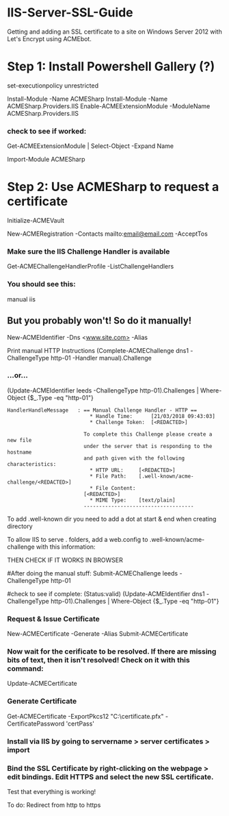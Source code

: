 # IIS-Server-SSL-Guide
Getting and adding an SSL certificate to a site on Windows Server 2012 with Let's Encrypt using ACMEbot.

# Step 1: Install Powershell Gallery (?)
set-executionpolicy unrestricted

Install-Module -Name ACMESharp
Install-Module -Name ACMESharp.Providers.IIS
Enable-ACMEExtensionModule -ModuleName ACMESharp.Providers.IIS

### check to see if worked:
 Get-ACMEExtensionModule | Select-Object -Expand Name

Import-Module ACMESharp 

# Step 2: Use ACMESharp to request a certificate

Initialize-ACMEVault

New-ACMERegistration -Contacts mailto:<email@email.com> -AcceptTos

### Make sure the IIS Challenge Handler is available
Get-ACMEChallengeHandlerProfile -ListChallengeHandlers 

### You should see this:
manual
iis

## But you probably won't! So do it manually!

New-ACMEIdentifier -Dns <www.site.com> -Alias <Alias>

Print manual HTTP Instructions
(Complete-ACMEChallenge dns1 -ChallengeType http-01 -Handler manual).Challenge

### ...or...

(Update-ACMEIdentifier leeds -ChallengeType http-01).Challenges | Where-Object {$_.Type -eq "http-01"}


```
HandlerHandleMessage   : == Manual Challenge Handler - HTTP ==
                           * Handle Time:      [21/03/2018 09:43:03]
                           * Challenge Token:  [<REDACTED>]

                         To complete this Challenge please create a new file
                         under the server that is responding to the hostname
                         and path given with the following characteristics:
                           * HTTP URL:     [<REDACTED>]
                           * File Path:    [.well-known/acme-challenge/<REDACTED>]
                           * File Content:
                         [<REDACTED>]
                           * MIME Type:    [text/plain]
                         ------------------------------------
```



To add .well-known dir you need to add a dot at start & end when creating directory

To allow IIS to serve . folders, add a web.config to .well-known/acme-challenge with this information:

<?xml version="1.0" encoding="UTF-8"?>
 <configuration>
     <system.webServer>
         <staticContent>
             <mimeMap fileExtension="." mimeType="text/plain" />
         </staticContent>
     </system.webServer>
 </configuration>




THEN CHECK IF IT WORKS IN BROWSER



#After doing the manual stuff:
Submit-ACMEChallenge leeds -ChallengeType http-01

#check to see if complete: (Status:valid)
(Update-ACMEIdentifier dns1 -ChallengeType http-01).Challenges | Where-Object {$_.Type -eq "http-01"}


### Request & Issue Certificate
New-ACMECertificate <Alias> -Generate -Alias <newAlias>
Submit-ACMECertificate <newAlias>

### Now wait for the cerificate to be resolved. If there are missing bits of text, then it isn't resolved! Check on it with this command:
Update-ACMECertificate <newAlias>

### Generate Certificate
Get-ACMECertificate <newAlias> -ExportPkcs12 "C:\certificate.pfx" -CertificatePassword 'certPass'


### Install via IIS by going to servername > server certificates > import

### Bind the SSL Certificate by right-clicking on the webpage > edit bindings. Edit HTTPS and select the new SSL certificate.

Test that everything is working!

To do: Redirect from http to https
